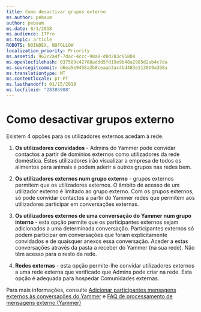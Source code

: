 ```yaml
---
title: Como desactivar grupos externo
ms.author: pebaum
author: pebaum
ms.date: 8/1/2018
ms.audience: ITPro
ms.topic: article
ROBOTS: NOINDEX, NOFOLLOW
localization_priority: Priority
ms.assetid: 962c2a4f-7dac-4ccc-98a8-d0d283c95808
ms.openlocfilehash: 037589c42768addd5fd19e9b48a2985d2ab4c7da
ms.sourcegitcommit: d6ea5e9458a2b8ceaab3ac4bd483e1130b9a398a
ms.translationtype: MT
ms.contentlocale: pt-PT
ms.lasthandoff: 01/15/2019
ms.locfileid: "28305908"
---
```

# <a name="how-to-disable-external-groups"></a>Como desactivar grupos externo

Existem 4 opções para os utilizadores externos acedam à rede.
  
1. **Os utilizadores convidados** - Admins do Yammer pode convidar contactos a partir de domínios externos como utilizadores da rede doméstica. Estes utilizadores irão visualizar a empresa de todos os alimentos para animais e podem aderir a outros grupos nas redes bem. 
    
2. **Os utilizadores externos num grupo externo** - grupos externos permitem que os utilizadores externos. O âmbito de acesso de um utilizador externo é limitado ao grupo externo. Com os grupos externos, só pode convidar contactos a partir do Yammer redes que permitem aos utilizadores participar em conversações externas. 
    
3. **Os utilizadores externos de uma conversação do Yammer num grupo interno** - esta opção permite que os participantes externos sejam adicionados a uma determinada conversação. Participantes externos só podem participar em conversações que foram explicitamente convidados e de quaisquer anexos essa conversação. Aceder a estas conversações através da pasta a receber do Yammer (na sua rede). Não têm acesso para o resto da rede. 
    
4. **Redes externas** - esta opção permite-lhe convidar utilizadores externos a uma rede externa que verificado que Admins pode criar na rede. Esta opção é adequada para hospedar Comunidades externas. 
    
Para mais informações, consulte [Adicionar participantes mensagens externos às conversações do Yammer](https://support.office.com/en-us/article/add-external-messaging-participants-to-your-yammer-conversations-423653bb-86b2-4eac-9d7e-dca121f7c16c?ui=en-US&amp;rs=en-US&amp;ad=US) e [FAQ de processamento de mensagens externo (Yammer)](https://support.office.com/en-us/article/External-messaging-FAQ-Yammer-35b59d6c-bb1c-4541-bf19-9f67d2f2b199)
  

